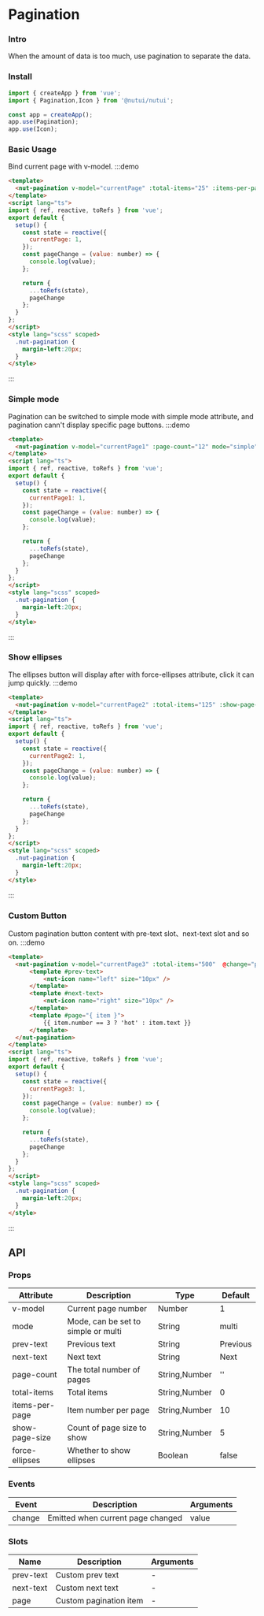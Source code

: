 #  Pagination

### Intro
    
When the amount of data is too much, use pagination to separate the data.
    
### Install
```javascript
import { createApp } from 'vue';
import { Pagination,Icon } from '@nutui/nutui';

const app = createApp();
app.use(Pagination);
app.use(Icon);
```    
    
### Basic Usage
Bind current page with v-model.
:::demo
```html
<template>
  <nut-pagination v-model="currentPage" :total-items="25" :items-per-page="5" @change="pageChange" />
</template>
<script lang="ts">
import { ref, reactive, toRefs } from 'vue';
export default {
  setup() {
    const state = reactive({
      currentPage: 1,
    });
    const pageChange = (value: number) => {
      console.log(value);
    };

    return {
      ...toRefs(state),
      pageChange
    };
  }
};
</script>
<style lang="scss" scoped>
  .nut-pagination {
    margin-left:20px;
  }
</style>
```  
:::
### Simple mode
Pagination can be switched to simple mode with simple mode attribute, and pagination cann't display specific page buttons.
:::demo
```html
<template>
  <nut-pagination v-model="currentPage1" :page-count="12" mode="simple" @change="pageChange" />
</template>
<script lang="ts">
import { ref, reactive, toRefs } from 'vue';
export default {
  setup() {
    const state = reactive({
      currentPage1: 1,
    });
    const pageChange = (value: number) => {
      console.log(value);
    };

    return {
      ...toRefs(state),
      pageChange
    };
  }
};
</script>
<style lang="scss" scoped>
  .nut-pagination {
    margin-left:20px;
  }
</style>
```
:::
### Show ellipses 
The ellipses button will display after with force-ellipses attribute, click it can jump quickly.
:::demo
```html
<template>
  <nut-pagination v-model="currentPage2" :total-items="125" :show-page-size="3"  @change="pageChange"  force-ellipses/>
</template>
<script lang="ts">
import { ref, reactive, toRefs } from 'vue';
export default {
  setup() {
    const state = reactive({
      currentPage2: 1,
    });
    const pageChange = (value: number) => {
      console.log(value);
    };

    return {
      ...toRefs(state),
      pageChange
    };
  }
};
</script>
<style lang="scss" scoped>
  .nut-pagination {
    margin-left:20px;
  }
</style>
```
:::
### Custom Button
Custom pagination button content with pre-text slot、next-text slot and so on.
:::demo
```html
<template>
  <nut-pagination v-model="currentPage3" :total-items="500"  @change="pageChange"  :show-page-size="5">
      <template #prev-text>
          <nut-icon name="left" size="10px" />
      </template>
      <template #next-text>
          <nut-icon name="right" size="10px" />
      </template>
      <template #page="{ item }">
          {{ item.number == 3 ? 'hot' : item.text }}
      </template>
  </nut-pagination>
</template>
<script lang="ts">
import { ref, reactive, toRefs } from 'vue';
export default {
  setup() {
    const state = reactive({
      currentPage3: 1,
    });
    const pageChange = (value: number) => {
      console.log(value);
    };

    return {
      ...toRefs(state),
      pageChange
    };
  }
};
</script>
<style lang="scss" scoped>
  .nut-pagination {
    margin-left:20px;
  }
</style>
``` 
:::

    
## API
    
### Props
    
| Attribute           | Description                     | Type          | Default            |
|----------------|--------------------------|---------------|-------------------|
| v-model        | Current page number                 | Number        | 1                 |
| mode           | Mode, can be set to simple or multi | String        | multi             |
| prev-text      | Previous text           | String        | Previous            |
| next-text      | Next text           | String        | Next            |
| page-count     | The total number of pages                   | String,Number | '' |
| total-items    | Total items                 | String,Number | 0                 |
| items-per-page | Item number per page               | String,Number | 10                |
| show-page-size | Count of page size to show           | String,Number | 5                 |
| force-ellipses | Whether to show ellipses           | Boolean       | false             |
    
### Events
    
| Event | Description           | Arguments |
|--------|----------------|----------|
| change | Emitted when current page changed | value    |

### Slots
    
| Name      | Description                 | Arguments |
|-----------|----------------------|------|
| prev-text | Custom prev text | -    |
| next-text | Custom next text | -    |
| page      | Custom pagination item           | -    |